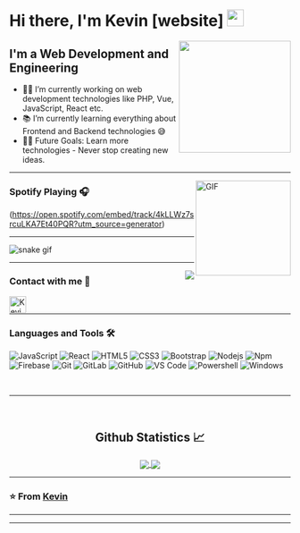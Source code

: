 # Hi there, I'm Kevin [website] <img width="30px" src="https://media.tenor.com/images/3b388fe03da271d2674faf85eb7c3fcd/tenor.gif" />

<img align='right' src="https://github.com/oHTGo/oHTGo/blob/main/images/coding.gif" width="200">

## I'm a Web Development and Engineering

- 👨‍💻 I’m currently working on web development technologies like PHP, Vue, JavaScript, React etc.
- 📚 I’m currently learning everything about Frontend and Backend technologies 😅
- 💪🏼 Future Goals: Learn more technologies - Never stop creating new ideas.


---

<img align="right" alt="GIF" height="170px" src="https://media.giphy.com/media/J5B1Y8QZnzXXbLQIBu/giphy.gif" />

### Spotify Playing 🎧

(https://open.spotify.com/embed/track/4kLLWz7srcuLKA7Et40PQR?utm_source=generator)

---

![snake gif](https://github.com/null3000/null3000/blob/output/github-contribution-grid-snake.svg)

---

<img align="right" src="http://estruyf-github.azurewebsites.net/api/VisitorHit?user=Bgstatic&repo=Bgstatic&countColorcountColor&countColor=%237B1E7B"/>

### Contact with me 📝


[<img align="left" alt="Kevin Cevallos | LinkedIn" height="30px" src="https://img.shields.io/badge/-Kevin%20Cevallos%20-0077B5?style=flat&logo=Linkedin&logoColor=white"/>][linkedin]

<br />

---

### Languages and Tools 🛠 


![JavaScript](https://img.shields.io/badge/-JavaScript-%23F7DF1C?style=flat-square&logo=javascript&logoColor=000000&labelColor=%23F7DF1C&color=%23FFCE5A)
![React](https://img.shields.io/badge/-React-61DAFB?style=flat-square&logo=react&logoColor=ffffff)
![HTML5](https://img.shields.io/badge/-HTML5-%23E44D27?style=flat-square&logo=html5&logoColor=ffffff)
![CSS3](https://img.shields.io/badge/-CSS3-%231572B6?style=flat-square&logo=css3)
![Bootstrap](https://img.shields.io/badge/-Bootstrap-563D7C?style=flat-square&logo=Bootstrap)
![Nodejs](https://img.shields.io/badge/-Nodejs-339933?style=flat-square&logo=Node.js&logoColor=ffffff)
![Npm](https://img.shields.io/badge/-npm-CB3837?style=flat-square&logo=npm)
![Firebase](https://img.shields.io/badge/-Firebase-FFCA28?style=flat-square&logo=firebase&logoColor=ffffff)
![Git](https://img.shields.io/badge/-Git-%23F05032?style=flat-square&logo=git&logoColor=%23ffffff)
![GitLab](https://img.shields.io/badge/-GitLab-FCA121?style=flat-square&logo=gitlab)
![GitHub](https://img.shields.io/badge/-GitHub-181717?style=flat-square&logo=github)
![VS Code](http://img.shields.io/badge/-VS%20Code-007ACC?style=flat-square&logo=visual-studio-code&logoColor=ffffff)
![Powershell](http://img.shields.io/badge/-Powershell-5391FE?style=flat-square&logo=powershell&logoColor=ffffff)
![Windows](http://img.shields.io/badge/-Windows-0078D6?style=flat-square&logo=windows&logoColor=ffffff)

<br/>

---

<br/>

  <h2 align="center"> Github Statistics 📈 </h2>
  
  <div align="center"> 
     <a href="">
      <img align="center" src="https://github-readme-stats-sigma-five.vercel.app/api?username=Bgstatic&show_icons=true&include_all_commits=true&count_private=true&theme=react&line_height=40" />
    </a>
    <a href="">
      <img align="center" src="https://github-readme-stats.vercel.app/api/top-langs/?username=Bgstatic&theme=react&line_height=40&hide=css"/>
    </a>
</div

<br/>

---

### ⭐️ From [Kevin](Kevin) ### 

---


[gmail]: (https://mail.google.com/mail/u/0/?tab=rm&ogbl#inbox?compose=new)
[linkedin]: https://www.linkedin.com/in/kevin-cevallos-286221252/



----
